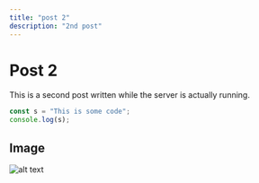 ```yaml
---
title: "post 2"
description: "2nd post"
---
```


# Post 2

This is a second post written while the server is actually running.

```js
const s = "This is some code";
console.log(s);
```

## Image
![alt text](/img/post2.jpg)